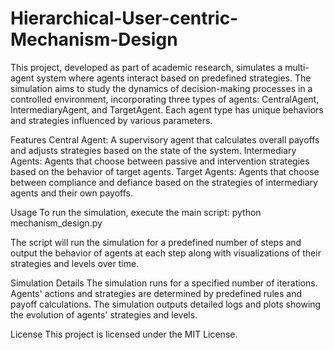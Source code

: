 # Hierarchical-User-centric-Mechanism-Design

This project, developed as part of academic research, simulates a multi-agent system where agents interact based on predefined strategies. The simulation aims to study the dynamics of decision-making processes in a controlled environment, incorporating three types of agents: CentralAgent, IntermediaryAgent, and TargetAgent. Each agent type has unique behaviors and strategies influenced by various parameters.

Features
Central Agent: A supervisory agent that calculates overall payoffs and adjusts strategies based on the state of the system.
Intermediary Agents: Agents that choose between passive and intervention strategies based on the behavior of target agents.
Target Agents: Agents that choose between compliance and defiance based on the strategies of intermediary agents and their own payoffs.

Usage
To run the simulation, execute the main script:
python mechanism_design.py

The script will run the simulation for a predefined number of steps and output the behavior of agents at each step along with visualizations of their strategies and levels over time.

Simulation Details
The simulation runs for a specified number of iterations.
Agents' actions and strategies are determined by predefined rules and payoff calculations.
The simulation outputs detailed logs and plots showing the evolution of agents' strategies and levels.

License
This project is licensed under the MIT License.

